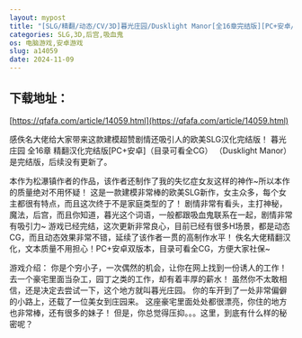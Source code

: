 ```yaml
---
layout: mypost
title: "[SLG/精翻/动态/CV/3D]暮光庄园/Dusklight Manor[全16章完结版][PC+安卓/4.6G]"
categories: SLG,3D,后宫,吸血鬼
os: 电脑游戏,安卓游戏
slug: a14059
date: 2024-11-09
---
```


## 下载地址：

[https://qfafa.com/article/14059.html](https://qfafa.com/article/14059.html)

感佚名大佬给大家带来这款建模超赞剧情还吸引人的欧美SLG汉化完结版！
暮光庄园 全16章 精翻汉化完结版\[PC+安卓\]（目录可看全CG）
（Dusklight Manor）
是完结版，后续没有更新了。

本作为松瀑镇作者的作品，该作者还制作了我的失忆症女友这样的神作~所以本作的质量绝对不用怀疑！
这是一款建模非常棒的欧美SLG新作，女主众多，每个女主都很有特点，而且这次终于不是家庭类型的了！
剧情非常有看头，主打神秘，魔法，后宫，而且你知道，暮光这个词语，一般都跟吸血鬼联系在一起，剧情非常有吸引力~
游戏已经完结，这次更新非常良心，目前已经有很多H场景，都是动态CG，而且动态效果非常不错，延续了该作者一贯的高制作水平！
佚名大佬精翻汉化，文本质量不用担心！PC+安卓双版本，目录可看全CG，方便大家社保~

游戏介绍：
你是个穷小子，一次偶然的机会，让你在网上找到一份诱人的工作！
去一个豪宅里面当杂工，园丁之类的工作，却有着丰厚的薪水！
虽然你不太敢相信，还是决定去尝试一下，这个地方就叫暮光庄园。
你的车开到了一处非常偏僻的小路上，还载了一位美女到庄园来。
这座豪宅里面处处都很漂亮，你住的地方也非常棒，还有很多的妹子！
但是，你总觉得压抑。。。这里，到底有什么样的秘密呢？